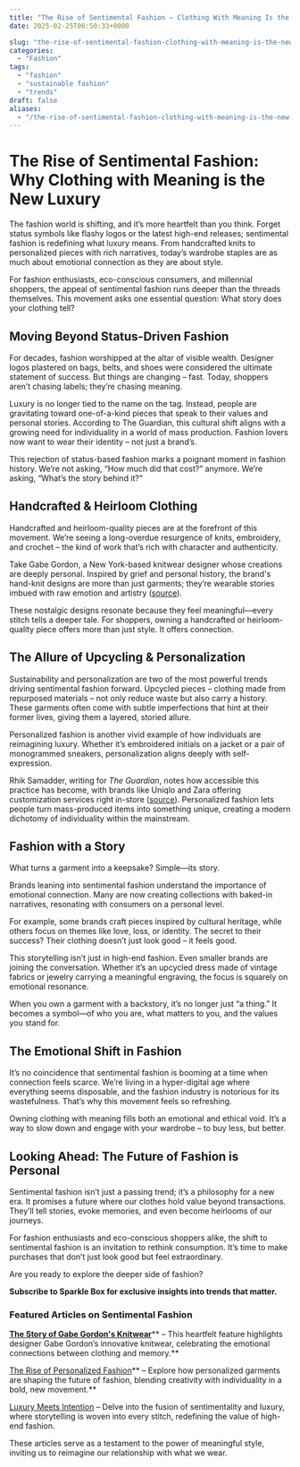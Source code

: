 ```yaml
---
title: "The Rise of Sentimental Fashion – Clothing With Meaning Is the New Luxury"
date: 2025-02-25T06:50:33+0000

slug: "the-rise-of-sentimental-fashion-clothing-with-meaning-is-the-new-luxury"
categories:
  - "Fashion"
tags:
  - "fashion"
  - "sustainable fashion"
  - "trends"
draft: false
aliases:
  - "/the-rise-of-sentimental-fashion-clothing-with-meaning-is-the-new-luxury/"
---
```

# The Rise of Sentimental Fashion: Why Clothing with Meaning is the New Luxury

The fashion world is shifting, and it’s more heartfelt than you think. Forget status symbols like flashy logos or the latest high-end releases; sentimental fashion is redefining what luxury means. From handcrafted knits to personalized pieces with rich narratives, today’s wardrobe staples are as much about emotional connection as they are about style.

For fashion enthusiasts, eco-conscious consumers, and millennial shoppers, the appeal of sentimental fashion runs deeper than the threads themselves. This movement asks one essential question: What story does your clothing tell?

## Moving Beyond Status-Driven Fashion

For decades, fashion worshipped at the altar of visible wealth. Designer logos plastered on bags, belts, and shoes were considered the ultimate statement of success. But things are changing – fast. Today, shoppers aren’t chasing labels; they’re chasing meaning.

Luxury is no longer tied to the name on the tag. Instead, people are gravitating toward one-of-a-kind pieces that speak to their values and personal stories. According to The Guardian, this cultural shift aligns with a growing need for individuality in a world of mass production. Fashion lovers now want to wear their identity – not just a brand’s.

This rejection of status-based fashion marks a poignant moment in fashion history. We’re not asking, “How much did that cost?” anymore. We’re asking, “What’s the story behind it?”

## Handcrafted & Heirloom Clothing

Handcrafted and heirloom-quality pieces are at the forefront of this movement. We’re seeing a long-overdue resurgence of knits, embroidery, and crochet – the kind of work that’s rich with character and authenticity.

Take Gabe Gordon, a New York-based knitwear designer whose creations are deeply personal. Inspired by grief and personal history, the brand's hand-knit designs are more than just garments; they’re wearable stories imbued with raw emotion and artistry ([source](https://them.us/story/gabe-gordon-knitwear-fashion-newlyweds)).

These nostalgic designs resonate because they feel meaningful—every stitch tells a deeper tale. For shoppers, owning a handcrafted or heirloom-quality piece offers more than just style. It offers connection.

## The Allure of Upcycling & Personalization

Sustainability and personalization are two of the most powerful trends driving sentimental fashion forward. Upcycled pieces – clothing made from repurposed materials – not only reduce waste but also carry a history. These garments often come with subtle imperfections that hint at their former lives, giving them a layered, storied allure.

Personalized fashion is another vivid example of how individuals are reimagining luxury. Whether it’s embroidered initials on a jacket or a pair of monogrammed sneakers, personalization aligns deeply with self-expression.

Rhik Samadder, writing for *The Guardian*, notes how accessible this practice has become, with brands like Uniqlo and Zara offering customization services right in-store ([source](https://theguardian.com/fashion/2025/jan/15/whats-in-a-name-the-terrific-trashy-rise-of-personalised-fashion)). Personalized fashion lets people turn mass-produced items into something unique, creating a modern dichotomy of individuality within the mainstream.

## Fashion with a Story

What turns a garment into a keepsake? Simple—its story.

Brands leaning into sentimental fashion understand the importance of emotional connection. Many are now creating collections with baked-in narratives, resonating with consumers on a personal level.

For example, some brands craft pieces inspired by cultural heritage, while others focus on themes like love, loss, or identity. The secret to their success? Their clothing doesn’t just look good – it feels good.

This storytelling isn’t just in high-end fashion. Even smaller brands are joining the conversation. Whether it’s an upcycled dress made of vintage fabrics or jewelry carrying a meaningful engraving, the focus is squarely on emotional resonance.

When you own a garment with a backstory, it’s no longer just “a thing.” It becomes a symbol—of who you are, what matters to you, and the values you stand for.

## The Emotional Shift in Fashion

It’s no coincidence that sentimental fashion is booming at a time when connection feels scarce. We’re living in a hyper-digital age where everything seems disposable, and the fashion industry is notorious for its wastefulness. That’s why this movement feels so refreshing.

Owning clothing with meaning fills both an emotional and ethical void. It’s a way to slow down and engage with your wardrobe – to buy less, but better.

## Looking Ahead: The Future of Fashion is Personal

Sentimental fashion isn’t just a passing trend; it’s a philosophy for a new era. It promises a future where our clothes hold value beyond transactions. They’ll tell stories, evoke memories, and even become heirlooms of our journeys.

For fashion enthusiasts and eco-conscious shoppers alike, the shift to sentimental fashion is an invitation to rethink consumption. It’s time to make purchases that don’t just look good but feel extraordinary.

Are you ready to explore the deeper side of fashion?

**Subscribe to Sparkle Box for exclusive insights into trends that matter.**

### Featured Articles on Sentimental Fashion

[**The Story of Gabe Gordon's Knitwear**](https://www.them.us/story/gabe-gordon-knitwear-fashion-newlyweds?utm_source=chatgpt.com)** – This heartfelt feature highlights designer Gabe Gordon’s innovative knitwear, celebrating the emotional connections between clothing and memory.**

[The Rise of Personalized Fashion](https://www.theguardian.com/fashion/2025/jan/15/whats-in-a-name-the-terrific-trashy-rise-of-personalised-fashion?utm_source=chatgpt.com)** – Explore how personalized garments are shaping the future of fashion, blending creativity with individuality in a bold, new movement.**

[Luxury Meets Intention](https://www.ft.com/content/142feb29-be06-42cf-adae-c04bc4ed17bc?utm_source=chatgpt.com) – Delve into the fusion of sentimentality and luxury, where storytelling is woven into every stitch, redefining the value of high-end fashion.

These articles serve as a testament to the power of meaningful style, inviting us to reimagine our relationship with what we wear.